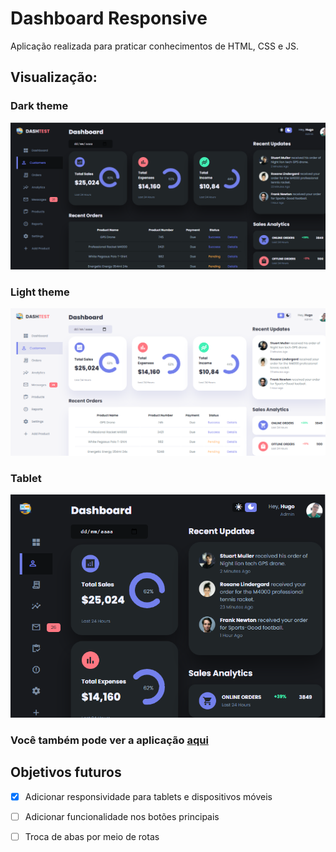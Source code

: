 # Dashboard Responsive

Aplicação realizada para praticar conhecimentos de HTML, CSS e JS. 


## Visualização:

### Dark theme
![](/assets/screen-1.png)

### Light theme
![](/assets/screen-2.png)

### Tablet
![](/assets/screen-3-tablet.png)



### Você também pode ver a aplicação [aqui](https://switcher-theme-hugo.netlify.app/)

## Objetivos futuros

- [x] Adicionar responsividade para tablets e dispositivos móveis
- [ ] Adicionar funcionalidade nos botões principais
- [ ] Troca de abas por meio de rotas


